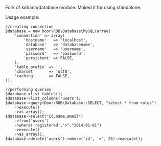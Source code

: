 Fork of kohana/database module. Maked it for using standalone.

Usage example:

	//creating connection
	$database = new Door\RDB\Database\MySQL(array(
		'connection' => array(
			'hostname'   => 'localhost',
			'database'   => 'databasename',
			'username'   => 'username',
			'password'   => 'password',
			'persistent' => FALSE,
		),
		'table_prefix' => '',
		'charset'      => 'utf8',
		'caching'      => FALSE,
	));

	//performing queries
	$database->list_tables();
	$database->list_columns('users');
	$database->query(Door\RDB\Database::SELECT, "select * from roles")
		->execute()
		->as_array();
	$database->select("id,name,email")
		->from('users')
		->where('registered',">","2014-01-01")
		->execute()
		->as_array();
	$database->delete('users')->where('id', '=', 25)->execute();
